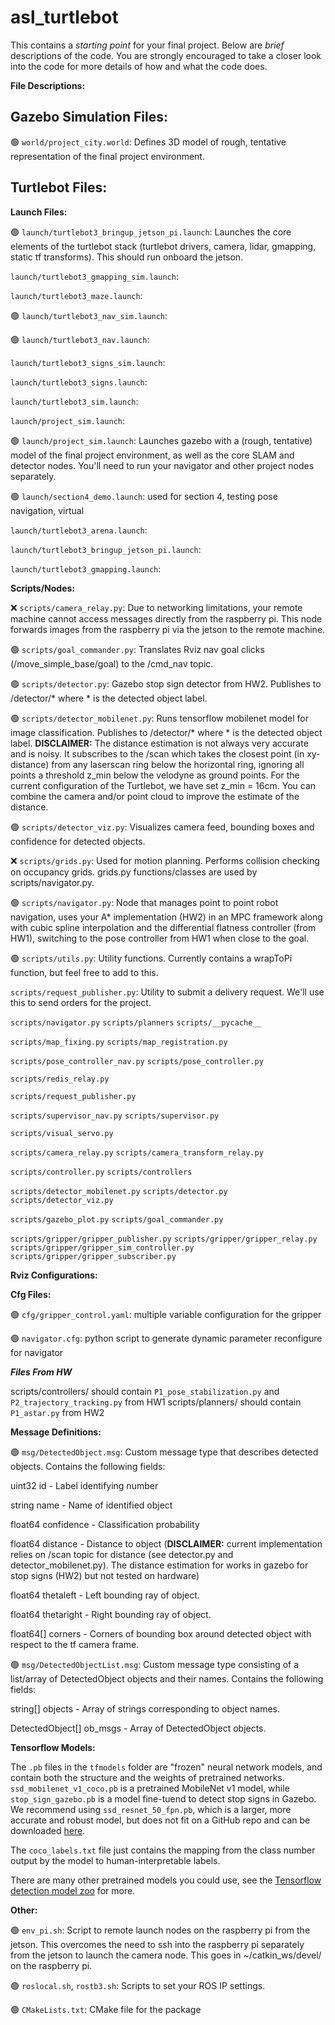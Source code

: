 # asl_turtlebot

This contains a _starting point_ for your final project. Below are _brief_
descriptions of the code. You are strongly encouraged to take a closer look into
the code for more details of how and what the code does.

**File Descriptions:**

**Gazebo Simulation Files:**
----------------------

&#128994; `world/project_city.world`: Defines 3D model of rough, tentative
representation of the final project environment.

**Turtlebot Files:**
----------------------
**Launch Files:**

&#128994; `launch/turtlebot3_bringup_jetson_pi.launch`: Launches the core elements of the
turtlebot stack (turtlebot drivers, camera, lidar, gmapping, static tf
transforms). This should run onboard the jetson.

`launch/turtlebot3_gmapping_sim.launch`:

`launch/turtlebot3_maze.launch`:

&#128994; `launch/turtlebot3_nav_sim.launch`:

&#128994; `launch/turtlebot3_nav.launch`:

`launch/turtlebot3_signs_sim.launch`:

`launch/turtlebot3_signs.launch`:

`launch/turtlebot3_sim.launch`:

`launch/project_sim.launch`:

&#128994; `launch/project_sim.launch`: Launches gazebo with a (rough, tentative)
model of the final project environment, as well as the core SLAM and detector
nodes. You'll need to run your navigator and other project nodes separately.

&#128994; `launch/section4_demo.launch`: used for section 4, testing pose
navigation, virtual

`launch/turtlebot3_arena.launch`:

`launch/turtlebot3_bringup_jetson_pi.launch`:

`launch/turtlebot3_gmapping.launch`:


**Scripts/Nodes:**

&#10060; `scripts/camera_relay.py`: Due to networking limitations, your remote
machine cannot access messages directly from the raspberry pi. This node
forwards images from the raspberry pi via the jetson to the remote machine.

&#128994; `scripts/goal_commander.py`: Translates Rviz nav goal clicks
(/move_simple_base/goal) to the /cmd_nav topic.

&#128994; `scripts/detector.py`: Gazebo stop sign detector from HW2. Publishes to
/detector/* where * is the detected object label.

&#128994; `scripts/detector_mobilenet.py`: Runs tensorflow mobilenet model for image
classification. Publishes to /detector/* where * is the detected object label.
**DISCLAIMER:** The distance estimation is not always very accurate and is
noisy. It subscribes to the /scan which takes the closest point (in xy-distance)
from any laserscan ring below the horizontal ring, ignoring all points a
threshold z_min below the velodyne as ground points. For the current
configuration of the Turtlebot, we have set z_min = 16cm. You can combine the
camera and/or point cloud to improve the estimate of the distance.

&#128994; `scripts/detector_viz.py`: Visualizes camera feed, bounding boxes and
confidence for detected objects.

&#10060; `scripts/grids.py`: Used for motion planning. Performs collision checking on
occupancy grids. grids.py functions/classes are used by scripts/navigator.py.

&#128994; `scripts/navigator.py`: Node that manages point to point robot navigation, uses
your A\* implementation (HW2) in an MPC framework along with cubic spline
interpolation and the differential flatness controller (from HW1), switching to
the pose controller from HW1 when close to the goal.

&#128994; `scripts/utils.py`: Utility functions. Currently contains a wrapToPi function,
but feel free to add to this.

`scripts/request_publisher.py`: Utility to submit a delivery request. We'll use
this to send orders for the project.

`scripts/navigator.py`
`scripts/planners`
`scripts/__pycache__`

`scripts/map_fixing.py`
`scripts/map_registration.py`

`scripts/pose_controller_nav.py`
`scripts/pose_controller.py`

`scripts/redis_relay.py`

`scripts/request_publisher.py`

`scripts/supervisor_nav.py`
`scripts/supervisor.py`

`scripts/visual_servo.py`

`scripts/camera_relay.py`
`scripts/camera_transform_relay.py`

`scripts/controller.py`
`scripts/controllers`

`scripts/detector_mobilenet.py`
`scripts/detector.py`
`scripts/detector_viz.py`

`scripts/gazebo_plot.py`
`scripts/goal_commander.py`

`scripts/gripper/gripper_publisher.py`
`scripts/gripper/gripper_relay.py`
`scripts/gripper/gripper_sim_controller.py`
`scripts/gripper/gripper_subscriber.py`


**Rviz Configurations:**

**Cfg Files:**

&#128994; `cfg/gripper_control.yaml`: multiple variable configuration for the gripper

&#128994; `navigator.cfg`: python script to generate dynamic parameter reconfigure for
navigator

***Files From HW***

scripts/controllers/ should contain `P1_pose_stabilization.py` and
`P2_trajectory_tracking.py` from HW1 scripts/planners/ should contain
`P1_astar.py` from HW2


**Message Definitions:**

&#128994; `msg/DetectedObject.msg`: Custom message type that describes detected objects.
Contains the following fields:

uint32 id - Label identifying number

string name - Name of identified object

float64 confidence - Classification probability

float64 distance - Distance to object (**DISCLAIMER:** current implementation
relies on /scan topic for distance (see detector.py and detector_mobilenet.py).
The distance estimation for works in gazebo for stop signs (HW2) but not tested
on hardware)

float64 thetaleft - Left bounding ray of object.

float64 thetaright - Right bounding ray of object.

float64[] corners - Corners of bounding box around detected object with respect
to the tf camera frame.

&#128994; `msg/DetectedObjectList.msg`: Custom message type consisting of a
list/array of DetectedObject objects and their names. Contains the following
fields:

string[] objects - Array of strings corresponding to object names.

DetectedObject[] ob_msgs - Array of DetectedObject objects.


**Tensorflow Models:**

The `.pb` files in the `tfmodels` folder are "frozen" neural network models, and
contain both the structure and the weights of pretrained networks.
`ssd_mobilenet_v1_coco.pb` is a pretrained MobileNet v1 model, while
`stop_sign_gazebo.pb` is a model fine-tuend to detect stop signs in Gazebo. We
recommend using `ssd_resnet_50_fpn.pb`, which is a larger, more accurate and
robust model, but does not fit on a GitHub repo and can be downloaded
[here](https://stanford.app.box.com/s/vszjfhwkjb203qbwhzoirn3uzt5r16lv).

The `coco_labels.txt` file just contains the mapping from the class number
output by the model to human-interpretable labels.

There are many other pretrained models you could use, see the [Tensorflow
detection model
zoo](https://github.com/tensorflow/models/blob/master/research/object_detection/g3doc/detection_model_zoo.md)
for more.


**Other:**

&#128994; `env_pi.sh`: Script to remote launch nodes on the raspberry pi from the jetson.
This overcomes the need to ssh into the raspberry pi separately from the jetson
to launch the camera node. This goes in ~/catkin_ws/devel/ on the raspberry pi.

&#128994; `roslocal.sh`, `rostb3.sh`: Scripts to set your ROS IP settings.

&#128994; `CMakeLists.txt`: CMake file for the package

